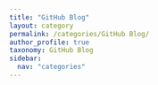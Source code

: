 ```yaml
---
title: "GitHub Blog"
layout: category
permalink: /categories/GitHub Blog/
author_profile: true
taxonomy: GitHub Blog
sidebar:
  nav: "categories"
---
```

